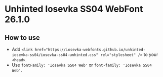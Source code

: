 # Unhinted Iosevka SS04 WebFont 26.1.0

## How to use

- Add `<link href="https://iosevka-webfonts.github.io/unhinted-iosevka-ss04/iosevka-ss04-unhinted.css" rel="stylesheet" />` to your `<head>`.
- Use `fontFamily: 'Iosevka SS04 Web'` or `font-family: 'Iosevka SS04 Web'`.
